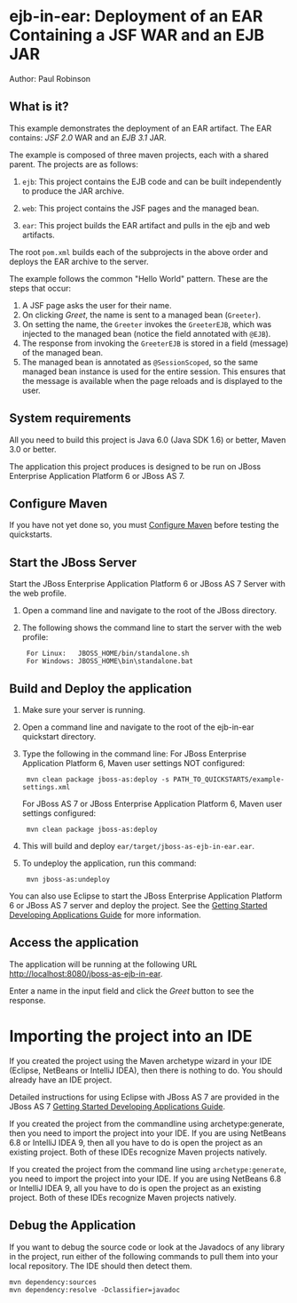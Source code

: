 ejb-in-ear: Deployment of an EAR Containing a JSF WAR and an EJB JAR
====================================================================
Author: Paul Robinson

What is it?
-----------

This example demonstrates the deployment of an EAR artifact. The EAR contains: *JSF 2.0* WAR and an *EJB 3.1* JAR.

The example is composed of three maven projects, each with a shared parent. The projects are as follows:

1. `ejb`: This project contains the EJB code and can be built independently to produce the JAR archive.

2. `web`: This project contains the JSF pages and the managed bean.

3. `ear`: This project builds the EAR artifact and pulls in the ejb and web artifacts.

The root `pom.xml` builds each of the subprojects in the above order and deploys the EAR archive to the server.


The example follows the common "Hello World" pattern. These are the steps that occur:

1. A JSF page asks the user for their name.
2. On clicking _Greet_, the name is sent to a managed bean (`Greeter`).
3. On setting the name, the `Greeter` invokes the `GreeterEJB`, which was injected to the managed bean (notice the field annotated with `@EJB`).
4. The response from invoking the `GreeterEJB` is stored in a field (message) of the managed bean.
5. The managed bean is annotated as `@SessionScoped`, so the same managed bean instance is used for the entire session. This ensures that the message is available when the page reloads and is
displayed to the user.

System requirements
-------------------

All you need to build this project is Java 6.0 (Java SDK 1.6) or better, Maven 3.0 or better.

The application this project produces is designed to be run on JBoss Enterprise Application Platform 6 or JBoss AS 7. 


Configure Maven 
-------------

If you have not yet done so, you must [Configure Maven](../README.html/#mavenconfiguration) before testing the quickstarts.


Start the JBoss Server
-------------------------

Start the JBoss Enterprise Application Platform 6 or JBoss AS 7 Server with the web profile.

1. Open a command line and navigate to the root of the JBoss directory.
2. The following shows the command line to start the server with the web profile:

        For Linux:   JBOSS_HOME/bin/standalone.sh
        For Windows: JBOSS_HOME\bin\standalone.bat


Build and Deploy the application
-------------------------

1. Make sure your server is running.
2. Open a command line and navigate to the root of the ejb-in-ear quickstart directory.
3. Type the following in the command line: 
    For JBoss Enterprise Application Platform 6, Maven user settings NOT configured: 

        mvn clean package jboss-as:deploy -s PATH_TO_QUICKSTARTS/example-settings.xml

    For JBoss AS 7 or JBoss Enterprise Application Platform 6, Maven user settings configured: 

        mvn clean package jboss-as:deploy

4. This will build and deploy `ear/target/jboss-as-ejb-in-ear.ear`.
5. To undeploy the application, run this command:

        mvn jboss-as:undeploy

You can also use Eclipse to start the JBoss Enterprise Application Platform 6 or JBoss AS 7 server and deploy the project. See the <a href="https://docs.jboss.org/author/display/AS71/Getting+Started+Developing+Applications+Guide" title="Getting Started Developing Applications Guide">Getting Started Developing Applications Guide</a> for more information.


Access the application 
---------------------

The application will be running at the following URL <http://localhost:8080/jboss-as-ejb-in-ear>.

Enter a name in the input field and click the _Greet_ button to see the response.

Importing the project into an IDE
=================================

If you created the project using the Maven archetype wizard in your IDE (Eclipse, NetBeans or IntelliJ IDEA), then there is nothing to do. You should already have an IDE project.

Detailed instructions for using Eclipse with JBoss AS 7 are provided in the JBoss AS 7 <a href="https://docs.jboss.org/author/display/AS71/Getting+Started+Developing+Applications+Guide" title="Getting Started Developing Applications Guide">Getting Started Developing Applications Guide</a>.

If you created the project from the commandline using archetype:generate, then you need to import the project into your IDE. If you are using NetBeans 6.8 or IntelliJ IDEA 9, then all you have to do is open the project as an existing project. Both of these IDEs recognize Maven projects natively.

If you created the project from the command line using `archetype:generate`, you need to import the project into your IDE. If you are using NetBeans 6.8 or IntelliJ IDEA 9, all you have to do is open the project as an existing project. Both of these IDEs recognize Maven projects natively.

Debug the Application
---------------------

If you want to debug the source code or look at the Javadocs of any library in the project, run either of the following commands to pull them into your local repository. The IDE should then detect them.

    mvn dependency:sources
    mvn dependency:resolve -Dclassifier=javadoc
